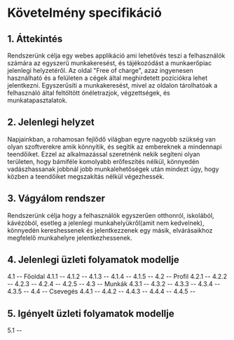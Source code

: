 # Követelmény specifikáció
## 1. Áttekintés
Rendszerünk célja egy webes applikáció ami lehetővés teszi a felhasználók számára az egyszerű munkakeresést, és tájékozódást a munkaerőpiac jelenlegi helyzetéről. Az oldal "Free of charge", azaz ingyenesen használható és a felületen a cégek által meghirdetett pozíciókra lehet jelentkezni. Egyszerűsíti a munkakeresést, mivel az oldalon tárolhatóak a felhasználó által feltöltött önéletrazjok, végzettségek, és munkatapasztalatok.

## 2. Jelenlegi helyzet
Napjainkban, a rohamosan fejlődő világban egyre nagyobb szükség van olyan szoftverekre amik könnyítik, és segítik az embereknek a mindennapi teendőiket. Ezzel az alkalmazással szeretnénk nekik segíteni olyan területen, hogy bámiféle komolyabb erőfeszítés nélkül, könnyedén vadászhassanak jobbnál jobb munkalehetőségek után mindezt úgy, hogy közben a teendőiket  megszakítás nélkül végezhessék.

## 3. Vágyálom rendszer
Rendszerünk célja hogy a felhasználók egyszerűen otthonról, iskolából, kávézóból, esetleg a jelenlegi munkahelyükről(amit nem kedvelnek), könnyedén kereshessenek és jelentkezzenek egy másik, elvárásaikhoz megfelelő munkahelyre jelentkezhessenek.

## 4. Jelenlegi üzleti folyamatok modellje
4.1 -- Főoldal
4.1.1 -- 
4.1.2 --
4.1.3 --
4.1.4 --
4.1.5 --
4.2 -- Profil
4.2.1 --
4.2.2 --
4.2.3 --
4.2.4 --
4.2.5 --
4.3 -- Munkák
4.3.1 --
4.3.2 --
4.3.3 --
4.3.4 --
4.3.5 --
4.4 -- Csevegés
4.4.1 --
4.4.2 --
4.4.3 --
4.4.4 --
4.4.5 --

## 5. Igényelt üzleti folyamatok modellje
5.1 --
